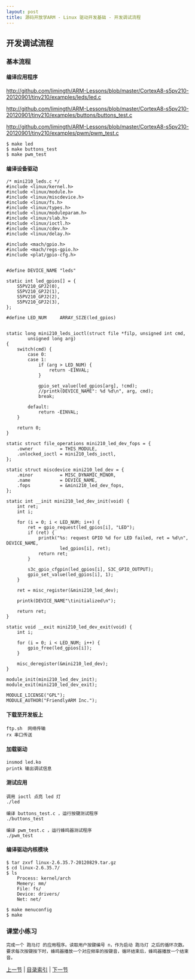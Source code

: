 ```yaml
---
layout: post
title: 源码开放学ARM - Linux 驱动开发基础 - 开发调试流程
---
```


## 开发调试流程

### 基本流程

#### 编译应用程序
<http://github.com/limingth/ARM-Lessons/blob/master/CortexA8-s5pv210-20120901/tiny210/examples/leds/led.c>

<http://github.com/limingth/ARM-Lessons/blob/master/CortexA8-s5pv210-20120901/tiny210/examples/buttons/buttons_test.c>

<http://github.com/limingth/ARM-Lessons/blob/master/CortexA8-s5pv210-20120901/tiny210/examples/pwm/pwm_test.c>

	$ make led
	$ make buttons_test
	$ make pwm_test

#### 编译设备驱动
	/* mini210_leds.c */
	#include <linux/kernel.h>
	#include <linux/module.h>
	#include <linux/miscdevice.h>
	#include <linux/fs.h>
	#include <linux/types.h>
	#include <linux/moduleparam.h>
	#include <linux/slab.h>
	#include <linux/ioctl.h>
	#include <linux/cdev.h>
	#include <linux/delay.h>
	
	#include <mach/gpio.h>
	#include <mach/regs-gpio.h>
	#include <plat/gpio-cfg.h>
	
	
	#define DEVICE_NAME "leds"
	
	static int led_gpios[] = {
		S5PV210_GPJ2(0),
		S5PV210_GPJ2(1),
		S5PV210_GPJ2(2),
		S5PV210_GPJ2(3),
	};
	
	#define LED_NUM		ARRAY_SIZE(led_gpios)
	
	
	static long mini210_leds_ioctl(struct file *filp, unsigned int cmd,
			unsigned long arg)
	{
		switch(cmd) {
			case 0:
			case 1:
				if (arg > LED_NUM) {
					return -EINVAL;
				}
	
				gpio_set_value(led_gpios[arg], !cmd);
				//printk(DEVICE_NAME": %d %d\n", arg, cmd);
				break;
	
			default:
				return -EINVAL;
		}
	
		return 0;
	}
	
	static struct file_operations mini210_led_dev_fops = {
		.owner			= THIS_MODULE,
		.unlocked_ioctl	= mini210_leds_ioctl,
	};
	
	static struct miscdevice mini210_led_dev = {
		.minor			= MISC_DYNAMIC_MINOR,
		.name			= DEVICE_NAME,
		.fops			= &mini210_led_dev_fops,
	};
	
	static int __init mini210_led_dev_init(void) {
		int ret;
		int i;
	
		for (i = 0; i < LED_NUM; i++) {
			ret = gpio_request(led_gpios[i], "LED");
			if (ret) {
				printk("%s: request GPIO %d for LED failed, ret = %d\n", DEVICE_NAME,
						led_gpios[i], ret);
				return ret;
			}
	
			s3c_gpio_cfgpin(led_gpios[i], S3C_GPIO_OUTPUT);
			gpio_set_value(led_gpios[i], 1);
		}
	
		ret = misc_register(&mini210_led_dev);
	
		printk(DEVICE_NAME"\tinitialized\n");
	
		return ret;
	}
	
	static void __exit mini210_led_dev_exit(void) {
		int i;
	
		for (i = 0; i < LED_NUM; i++) {
			gpio_free(led_gpios[i]);
		}
	
		misc_deregister(&mini210_led_dev);
	}
	
	module_init(mini210_led_dev_init);
	module_exit(mini210_led_dev_exit);
	
	MODULE_LICENSE("GPL");
	MODULE_AUTHOR("FriendlyARM Inc.");


#### 下载至开发板上
	ftp.sh	网络传输
	rx 串口传送

#### 加载驱动
	insmod led.ko
	printk 输出调试信息
	
#### 测试应用
	调用 ioctl 点亮 led 灯
	./led
	
	编译 buttons_test.c ，运行按键测试程序
	./buttons_test
	
	编译 pwm_test.c ，运行蜂鸣器测试程序
	./pwm_test
	
#### 编译驱动内核模块
	$ tar zxvf linux-2.6.35.7-20120829.tar.gz
	$ cd linux-2.6.35.7/
	$ ls
		Process: kernel/arch 
		Memery: mm/
		File: fs/
		Device: drivers/
		Net: net/

	$ make menuconfig
	$ make

### 课堂小练习
	完成一个 跑马灯 的应用程序。读取用户按键编号 n，作为启动 跑马灯 之后的循环次数。
	要求每次按键按下时，蜂鸣器播放一个对应频率的按键音，循环结束后，蜂鸣器播放一个结束音。
	
	
	 
[上一节](chp101-3.html)  |  [目录索引](../index.html)  |  [下一节](chp102-1.html)
